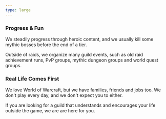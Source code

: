 ```yaml
---
type: large
---
```


<section>
  
### Progress & Fun
  
We steadily progress through heroic content, and we usually kill some
mythic bosses before the end of a tier.

Outside of raids, we organize many guild events, such as old raid
achievement runs, PvP groups, mythic dungeon groups and world quest
groups.

</section>

<section>

### Real Life Comes First

We love World of Warcraft, but we have families, friends and
jobs too. We don't play every day, and we don't expect you to
either.

If you are looking for a guild that understands and encourages
your life outside the game, we are are here for you.

</section>